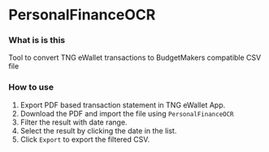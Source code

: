 # PersonalFinanceOCR

### What is is this
Tool to convert TNG eWallet transactions to BudgetMakers compatible CSV file

### How to use
1. Export PDF based transaction statement in TNG eWallet App.
2. Download the PDF and import the file using `PersonalFinanceOCR`
3. Filter the result with date range.
4. Select the result by clicking the date in the list.
5. Click `Export` to export the filtered CSV.

